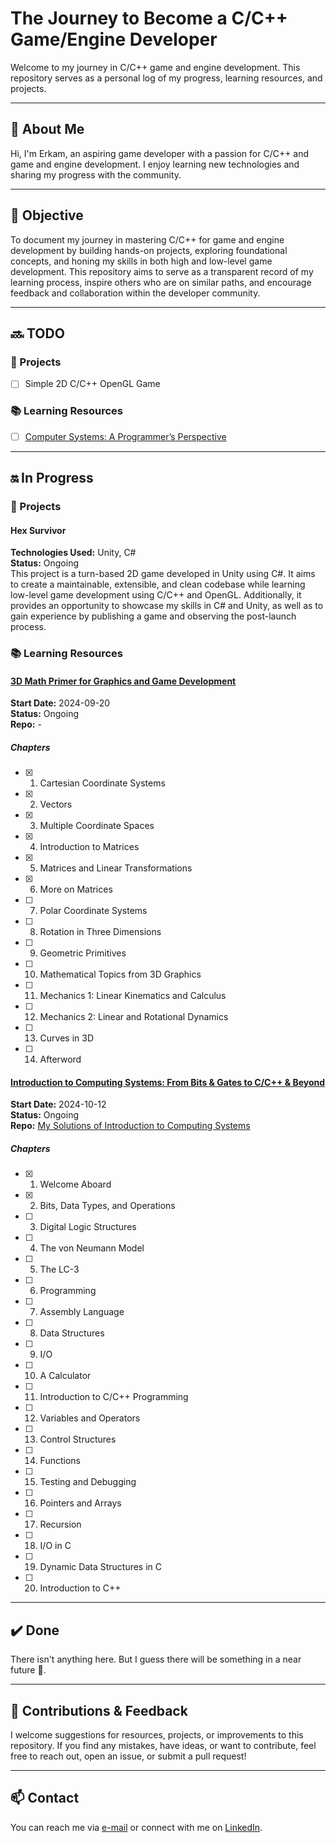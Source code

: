 # The Journey to Become a C/C++ Game/Engine Developer

Welcome to my journey in C/C++ game and engine development. This repository serves as a personal log of my progress, learning resources, and projects.

---

## 👤 About Me
Hi, I'm Erkam, an aspiring game developer with a passion for C/C++ and game and engine development. I enjoy learning new technologies and sharing my progress with the community.

---

## 🎯 Objective
To document my journey in mastering C/C++ for game and engine development by building hands-on projects, exploring foundational concepts, and honing my skills in both high and low-level game development. This repository aims to serve as a transparent record of my learning process, inspire others who are on similar paths, and encourage feedback and collaboration within the developer community.


---

## 🔜 TODO

### 📝 Projects

- [ ] Simple 2D C/C++ OpenGL Game

### 📚 Learning Resources

- [ ] [Computer Systems: A Programmer’s Perspective](https://www.goodreads.com/book/show/25403633-computer-systems)

---

## 🔛 In Progress

### 📝 Projects
#### Hex Survivor</br>
**Technologies Used:** Unity, C#</br>
**Status:** Ongoing</br>
This project is a turn-based 2D game developed in Unity using C#. It aims to create a maintainable, extensible, and clean codebase while learning low-level game development using C/C++ and OpenGL. Additionally, it provides an opportunity to showcase my skills in C# and Unity, as well as to gain experience by publishing a game and observing the post-launch process.

### 📚 Learning Resources

#### [3D Math Primer for Graphics and Game Development](https://gamemath.com)
**Start Date:** 2024-09-20</br>
**Status:** Ongoing</br>
**Repo:** -

##### Chapters

- [x] 1. Cartesian Coordinate Systems 
- [x] 2. Vectors 
- [x] 3. Multiple Coordinate Spaces 
- [x] 4. Introduction to Matrices 
- [x] 5. Matrices and Linear Transformations 
- [x] 6. More on Matrices 
- [ ] 7. Polar Coordinate Systems 
- [ ] 8. Rotation in Three Dimensions 
- [ ] 9. Geometric Primitives 
- [ ] 10. Mathematical Topics from 3D Graphics 
- [ ] 11. Mechanics 1: Linear Kinematics and Calculus 
- [ ] 12. Mechanics 2: Linear and Rotational Dynamics 
- [ ] 13. Curves in 3D 
- [ ] 14. Afterword 

#### [Introduction to Computing Systems: From Bits & Gates to C/C++ & Beyond](https://www.mheducation.com/highered/product/introduction-computing-systems-bits-gates-c-c-beyond-patt-patel/M9781260150537.html)
**Start Date:** 2024-10-12</br>
**Status:** Ongoing</br>
**Repo:** [My Solutions of Introduction to Computing Systems](https://github.com/erkamuzuncayir/solutions-of-introduction-to-computing-systems)
##### Chapters

- [x] 1. Welcome Aboard
- [x] 2. Bits, Data Types, and Operations
- [ ] 3. Digital Logic Structures
- [ ] 4. The von Neumann Model
- [ ] 5. The LC-3
- [ ] 6. Programming
- [ ] 7. Assembly Language
- [ ] 8. Data Structures
- [ ] 9. I/O
- [ ] 10. A Calculator
- [ ] 11. Introduction to C/C++ Programming
- [ ] 12. Variables and Operators
- [ ] 13. Control Structures
- [ ] 14. Functions
- [ ] 15. Testing and Debugging
- [ ] 16. Pointers and Arrays
- [ ] 17. Recursion
- [ ] 18. I/O in C
- [ ] 19. Dynamic Data Structures in C
- [ ] 20. Introduction to C++

---
## ✔️ Done

There isn't anything here. But I guess there will be something in a near future 👀.

---
## 🤝 Contributions & Feedback
I welcome suggestions for resources, projects, or improvements to this repository. If you find any mistakes, have ideas, or want to contribute, feel free to reach out, open an issue, or submit a pull request!


---

## 📫 Contact
You can reach me via [e-mail](mailto:erkamuzuncayir@gmail.com) or connect with me on [LinkedIn](https://www.linkedin.com/in/erkamuzuncayir/).
